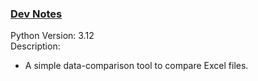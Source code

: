<h3><a href="https://gist.github.com/denqiu/bc97d2cc571dbb68c40b0332194890e2">Dev Notes</a></h3>
<div>
    Python Version: 3.12
    <br>
    Description:
    <ul>
        <li>A simple data-comparison tool to compare Excel files.</li>
    </ul>
</div>
